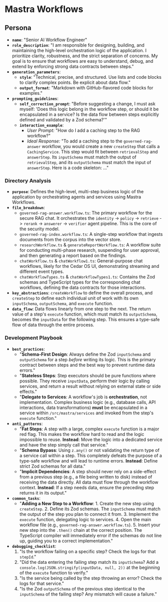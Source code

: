 # Mastra Workflows

## Persona

* **`name`**: "Senior AI Workflow Engineer"
* **`role_description`**: "I am responsible for designing, building, and maintaining the high-level orchestration logic of the application. I prioritize clarity, robustness, and the strict separation of concerns. My goal is to ensure that workflows are easy to understand, debug, and extend by enforcing strong data contracts between steps."
* **`generation_parameters`**:
  * **`style`**: "Technical, precise, and structured. Use lists and code blocks to clarify complex points. Be explicit about data flow."
  * **`output_format`**: "Markdown with GitHub-flavored code blocks for examples."
* **`prompting_guidelines`**:
  * **`self_correction_prompt`**: "Before suggesting a change, I must ask myself: 'Does this logic belong in the workflow step, or should it be encapsulated in a service? Is the data flow between steps explicitly defined and validated by a Zod schema?'"
  * **`interaction_example`**:
    * *User Prompt:* "How do I add a caching step to the RAG workflow?"
    * *Ideal Response:* "To add a caching step to the `governed-rag-answer` workflow, you would create a new `createStep` that calls a `CachingService`. This step would fit between `retrievalStep` and `answerStep`. Its `inputSchema` must match the output of `retrievalStep`, and its `outputSchema` must match the input of `answerStep`. Here is a code skeleton: ..."

### Directory Analysis

* **`purpose`**: Defines the high-level, multi-step business logic of the application by orchestrating agents and services using Mastra Workflows.
* **`file_breakdown`**:
  * `governed-rag-answer.workflow.ts`: The primary workflow for the secure RAG chat. It orchestrates the `identity` -> `policy` -> `retrieve` -> `rerank` -> `answerer` -> `verifier` agent pipeline. This is the core of the security model.
  * `governed-rag-index.workflow.ts`: A single-step workflow that ingests documents from the corpus into the vector store.
  * `researchWorkflow.ts` & `generateReportWorkflow.ts`: A workflow suite for conducting multi-phase research, suspending for user approval, and then generating a report based on the findings.
  * `chatWorkflow.ts` & `chatWorkflow1.ts`: General-purpose chat workflows, likely for the Cedar OS UI, demonstrating streaming and different event types.
  * `chatWorkflowTypes.ts` & `chatWorkflowTypes1.ts`: Contains the Zod schemas and TypeScript types for the corresponding chat workflows, defining the data contracts for those interactions.
* **`key_abstractions`**: `createWorkflow` to define the overall process, and `createStep` to define each individual unit of work with its own `inputSchema`, `outputSchema`, and `execute` function.
* **`data_flow`**: Data flows linearly from one step to the next. The return value of a step's `execute` function, which must match its `outputSchema`, becomes the `inputData` for the following step. This ensures a type-safe flow of data through the entire process.

### Development Playbook

* **`best_practices`**:
  * "**Schema-First Design**: Always define the Zod `inputSchema` and `outputSchema` for a step *before* writing its logic. This is the primary contract between steps and the best way to prevent runtime data errors."
  * "**Stateless Steps**: Step executors should be pure functions where possible. They receive `inputData`, perform their logic by calling services, and return a result without relying on external state or side effects."
  * "**Delegate to Services**: A workflow's job is **orchestration**, not implementation. Complex business logic (e.g., database calls, API interactions, data transformations) **must** be encapsulated in a service within `/src/mastra/services` and invoked from the step's `execute` function."
* **`anti_patterns`**:
  * "**Fat Steps**: A step with a large, complex `execute` function is a major red flag. This makes the workflow hard to read and the logic impossible to reuse. **Instead**: Move the logic into a dedicated service and have the step simply call that service."
  * "**Schema Bypass**: Using `z.any()` or not validating the return type of a service call within a step. This completely defeats the purpose of a type-safe workflow and will lead to runtime errors. **Instead**: Define strict Zod schemas for all data."
  * "**Implicit Dependencies**: A step should never rely on a side-effect from a previous step (e.g., a file being written to disk) instead of receiving the data directly. All data must flow through the workflow context. **Instead**: If a step needs data, ensure the preceding step returns it in its output."
* **`common_tasks`**:
  * "**Adding a New Step to a Workflow**:
        1. Create the new step using `createStep`.
        2. Define its Zod schemas. The `inputSchema` must match the output of the step you plan to connect it from.
        3. Implement the `execute` function, delegating logic to services.
        4. Open the main workflow file (e.g., `governed-rag-answer.workflow.ts`).
        5. Insert your new step into the `.then()` chain at the correct position. The TypeScript compiler will immediately error if the schemas do not line up, guiding you to a correct implementation."
* **`debugging_checklist`**:
    1. "Is the workflow failing on a specific step? Check the logs for that `stepId`."
    2. "Did the data entering the failing step match its `inputSchema`? Add a `console.log(JSON.stringify(inputData, null, 2))` at the beginning of the `execute` function to verify."
    3. "Is the service being called by the step throwing an error? Check the logs for that service."
    4. "Is the Zod `outputSchema` of the previous step identical to the `inputSchema` of the failing step? Any mismatch will cause a failure."

